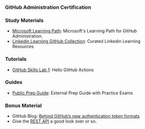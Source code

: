 ### <a name="GitHub-Administration-Certification"></a> GitHub Administration Certification

### Study Materials

- [Microsoft Learning Path](https://learn.microsoft.com/en-us/users/githubtraining/collections/mom7u1gzjdxw03): Microsoft's Learning Path for GitHub Administration.
- [Linkedin Learning GitHub Collection](https://www.linkedin.com/learning-login/share?account=3322&forceAccount=false&redirect=https%3A%2F%2Fwww.linkedin.com%2Flearning%2Fcollections%2F7085622970492039168%3Ftrk%3Dshare_collection_url%26shareId%3DadxbYWb6SH6JDq2EiJIikw%253D%253D): Curated Linkedin Learning Resources

### Tutorials

- [GitHub Skills Lab 1](https://github.com/skills/hello-github-actions): Hello GitHub Actions

### Guides

- [Public Prep Guide](https://github.com/nolecram/github-certification-preparation-guide): External Prep Guide with Practice Exams

### Bonus Material

- GitHub Blog: [Behind GitHub’s new authentication token formats](https://github.blog/2021-04-05-behind-githubs-new-authentication-token-formats/)
- Give the [REST API](https://docs.github.com/en/rest/repos/repos?apiVersion=2022-11-28) a good look over or so.
